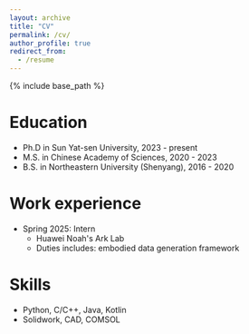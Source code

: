 ```yaml
---
layout: archive
title: "CV"
permalink: /cv/
author_profile: true
redirect_from:
  - /resume
---
```


{% include base_path %}

Education
======
<!--
>
* Ph.D in School of Computer Science and Engineering, Sun Yat-sen University, 2028 (expected)
* M.S. in Shenzhen Institute of Advanced Technology，Chinese Academy of Sciences, 2023
* B.S. in College of Medicine and Biological informaton Engineering, Northeastern University (Shenyang), 2020
-->
* Ph.D in Sun Yat-sen University, 2023 - present
* M.S. in Chinese Academy of Sciences, 2020 - 2023
* B.S. in Northeastern University (Shenyang), 2016 - 2020

Work experience
======
* Spring 2025: Intern
  * Huawei Noah's Ark Lab
  * Duties includes: embodied data generation framework
  
Skills
======
* Python, C/C++, Java, Kotlin
* Solidwork, CAD, COMSOL

<!--
>
Publications
======
  <ul>{% for post in site.publications reversed %}
    {% include archive-single-cv.html %}
  {% endfor %}</ul>

Talks
======
  <ul>{% for post in site.talks reversed %}
    {% include archive-single-talk-cv.html  %}
  {% endfor %}</ul>
  
Teaching
======
  <ul>{% for post in site.teaching reversed %}
    {% include archive-single-cv.html %}
  {% endfor %}</ul>
  
Service and leadership
======
* Currently signed in to 43 different slack teams
-->

